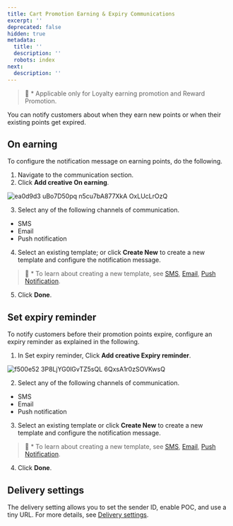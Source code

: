 ```yaml
---
title: Cart Promotion Earning & Expiry Communications
excerpt: ''
deprecated: false
hidden: true
metadata:
  title: ''
  description: ''
  robots: index
next:
  description: ''
---
```

> 📘 * Applicable only for Loyalty earning promotion and Reward Promotion. 

You can notify customers about when they earn new points or when their existing points get expired.

## On earning

To configure the notification message on earning points, do the following.

1. Navigate to the communication section.
2. Click **Add creative On earning**.

![ea0d9d3 uBo7D50pq n5cu7bA877XkA OxLUcLrOzQ](https://files.readme.io/ea0d9d3-uBo7D50pq-n5cu7bA877XkA_OxLUcLrOzQ.png)

3. Select any of the following channels of communication.

* SMS
* Email
* Push notification

4. Select an existing template; or click **Create New** to create a new template and configure the notification message.

> 📘 * To learn about creating a new template, see [SMS](https://docs.capillarytech.com/docs/create-email-template), [Email](https://docs.capillarytech.com/docs/create-sms-template), [Push Notification](https://docs.capillarytech.com/docs/create-mobile-push-template).

5. Click **Done**. 

## Set expiry reminder

To notify customers before their promotion points expire, configure an expiry reminder as explained in the following. 

1. In Set expiry reminder, Click **Add creative Expiry reminder**.

![f500e52 3P8LjYG0lGvTZ5sQL 6QxsA1r0zSOVKwsQ](https://files.readme.io/f500e52-3P8LjYG0lGvTZ5sQL-6QxsA1r0zSOVKwsQ.png)

2. Select any of the following channels of communication.

* SMS
* Email
* Push notification

3. Select an existing template or click **Create New** to create a new template and configure the notification message.

> 📘 * To learn about creating a new template, see [SMS](https://docs.capillarytech.com/docs/create-email-template), [Email](https://docs.capillarytech.com/docs/create-sms-template), [Push Notification](https://docs.capillarytech.com/docs/create-mobile-push-template).

4. Click **Done**. 

## Delivery settings

The delivery setting allows you to set the sender ID, enable POC, and use a tiny URL. For more details, see [Delivery settings](https://docs.capillarytech.com/docs/delivery-settings).